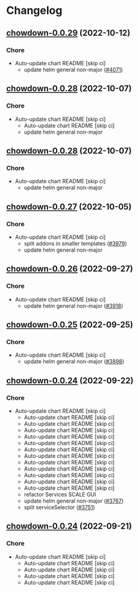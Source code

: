 # Changelog



## [chowdown-0.0.29](https://github.com/truecharts/charts/compare/chowdown-0.0.28...chowdown-0.0.29) (2022-10-12)

### Chore

- Auto-update chart README [skip ci]
  - update helm general non-major ([#4071](https://github.com/truecharts/charts/issues/4071))




## [chowdown-0.0.28](https://github.com/truecharts/charts/compare/chowdown-0.0.27...chowdown-0.0.28) (2022-10-07)

### Chore

- Auto-update chart README [skip ci]
  - Auto-update chart README [skip ci]
  - update helm general non-major




## [chowdown-0.0.28](https://github.com/truecharts/charts/compare/chowdown-0.0.27...chowdown-0.0.28) (2022-10-07)

### Chore

- Auto-update chart README [skip ci]
  - update helm general non-major




## [chowdown-0.0.27](https://github.com/truecharts/charts/compare/chowdown-0.0.26...chowdown-0.0.27) (2022-10-05)

### Chore

- Auto-update chart README [skip ci]
  - split addons in smaller templates ([#3979](https://github.com/truecharts/charts/issues/3979))
  - update helm general non-major




## [chowdown-0.0.26](https://github.com/truecharts/charts/compare/chowdown-0.0.25...chowdown-0.0.26) (2022-09-27)

### Chore

- Auto-update chart README [skip ci]
  - update helm general non-major ([#3918](https://github.com/truecharts/charts/issues/3918))




## [chowdown-0.0.25](https://github.com/truecharts/charts/compare/chowdown-0.0.24...chowdown-0.0.25) (2022-09-25)

### Chore

- Auto-update chart README [skip ci]
  - update helm general non-major ([#3898](https://github.com/truecharts/charts/issues/3898))




## [chowdown-0.0.24](https://github.com/truecharts/charts/compare/chowdown-0.0.23...chowdown-0.0.24) (2022-09-22)

### Chore

- Auto-update chart README [skip ci]
  - Auto-update chart README [skip ci]
  - Auto-update chart README [skip ci]
  - Auto-update chart README [skip ci]
  - Auto-update chart README [skip ci]
  - Auto-update chart README [skip ci]
  - Auto-update chart README [skip ci]
  - Auto-update chart README [skip ci]
  - Auto-update chart README [skip ci]
  - Auto-update chart README [skip ci]
  - Auto-update chart README [skip ci]
  - Auto-update chart README [skip ci]
  - Auto-update chart README [skip ci]
  - refactor Services SCALE GUI
  - update helm general non-major ([#3767](https://github.com/truecharts/charts/issues/3767))
  - split serviceSelector ([#3751](https://github.com/truecharts/charts/issues/3751))




## [chowdown-0.0.24](https://github.com/truecharts/charts/compare/chowdown-0.0.23...chowdown-0.0.24) (2022-09-21)

### Chore

- Auto-update chart README [skip ci]
  - Auto-update chart README [skip ci]
  - Auto-update chart README [skip ci]
  - Auto-update chart README [skip ci]
  - Auto-update chart README [skip ci]
